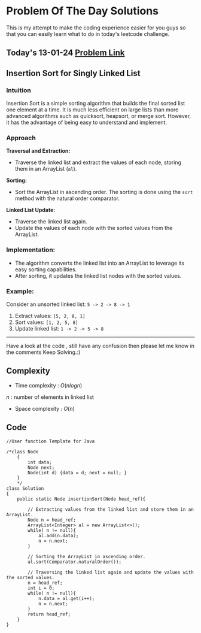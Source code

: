 # Problem Of The Day Solutions

This is my attempt to make the coding experience easier for you guys so that you can easily learn what to do in today's leetcode challenge.

## Today's 13-01-24 [Problem Link](https://www.geeksforgeeks.org/problems/insertion-sort-for-singly-linked-list/1)
## Insertion Sort for Singly Linked List

### Intuition
Insertion Sort is a simple sorting algorithm that builds the final sorted list one element at a time. It is much less efficient on large lists than more advanced algorithms such as quicksort, heapsort, or merge sort. However, it has the advantage of being easy to understand and implement.

### Approach
**Traversal and Extraction:**
   - Traverse the linked list and extract the values of each node, storing them in an ArrayList (`al`).
   
**Sorting:**
   - Sort the ArrayList in ascending order. The sorting is done using the `sort` method with the natural order comparator.

**Linked List Update:**
   - Traverse the linked list again.
   - Update the values of each node with the sorted values from the ArrayList.

### Implementation:
- The algorithm converts the linked list into an ArrayList to leverage its easy sorting capabilities.
- After sorting, it updates the linked list nodes with the sorted values.

### Example:
Consider an unsorted linked list: `5 -> 2 -> 8 -> 1`
1. Extract values: `[5, 2, 8, 1]`
2. Sort values: `[1, 2, 5, 8]`
3. Update linked list: `1 -> 2 -> 5 -> 8`

---
Have a look at the code , still have any confusion then please let me know in the comments
Keep Solving.:)

## Complexity
- Time complexity : $O(nlogn)$
<!-- Add your time complexity here, e.g. $$O())$$ -->
$n$ : number of elements in linked list
- Space complexity : $O(n)$
<!-- Add your space complexity here, e.g. $$O(n)$$ -->

## Code
```
//User function Template for Java

/*class Node
    {
        int data;
        Node next;
        Node(int d) {data = d; next = null; }
    }
    */
class Solution
{
    public static Node insertionSort(Node head_ref){
        
        // Extracting values from the linked list and store them in an ArrayList.
        Node n = head_ref;
        ArrayList<Integer> al = new ArrayList<>();
        while( n != null){
            al.add(n.data);
            n = n.next;
        }
        
        // Sorting the ArrayList in ascending order.
        al.sort(Comparator.naturalOrder());
        
        // Traversing the linked list again and update the values with the sorted values.
        n = head_ref;
        int i = 0;
        while( n != null){
            n.data = al.get(i++);
            n = n.next;
        }
        return head_ref;
    }
}
```

